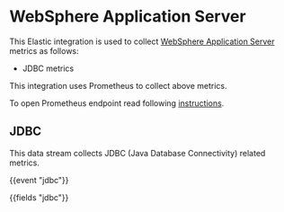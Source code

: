 # WebSphere Application Server

This Elastic integration is used to collect [WebSphere Application Server](https://www.ibm.com/cloud/websphere-application-server) metrics as follows:

   - JDBC metrics

This integration uses Prometheus to collect above metrics.

To open Prometheus endpoint read following [instructions](https://www.ibm.com/docs/en/was/9.0.5?topic=mosh-displaying-pmi-metrics-in-prometheus-format-metrics-app).

## JDBC

This data stream collects JDBC (Java Database Connectivity) related metrics.

{{event "jdbc"}}

{{fields "jdbc"}}
